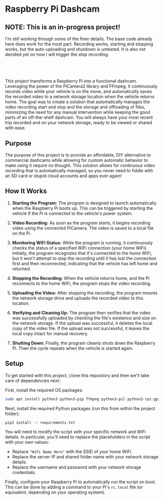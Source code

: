 # Raspberry Pi Dashcam

## NOTE: This is an in-progress project!
I'm still working through some of the finer details. The base code already here does work for the most part. Recording works, starting and stopping works, but the auto-uploading and shutdown is untested. It is also not decided yet on how I will trigger the stop recording.
#
<br>

This project transforms a Raspberry Pi into a functional dashcam. Leveraging the power of the PiCamera2 library and FFmpeg, it continuously records video while your vehicle is on the move, and automatically saves the recorded video to a network storage location when the vehicle returns home. The goal was to create a solution that automatically manages the video recording start and stop and the storage and offloading of files, minimizing the need for any manual intervention while keeping the good parts of an off-the-shelf dashcam. You will always have your most recent trip recorded and on your network storage, ready to be viewed or shared with ease.

## Purpose

The purpose of this project is to provide an affordable, DIY alternative to commercial dashcams while allowing for custom automatic behavior to make using it require no thought. This solution allows for continuous video recording that is automatically managed, so you never need to fiddle with an SD card or stupid cloud accounts and apps ever again!

## How It Works

1. **Starting the Program:** The program is designed to launch automatically when the Raspberry Pi boots up. This can be triggered by starting the vehicle if the Pi is connected to the vehicle's power system.

2. **Video Recording:** As soon as the program starts, it begins recording video using the connected PiCamera. The video is saved to a local file on the Pi.

3. **Monitoring WiFi Status:** While the program is running, it continuously checks the status of a specified WiFi connection (your home WiFi). Initially, the program recognizes that it's connected to the home WiFi, but it won't attempt to stop the recording until it has lost the connection first and then reconnected, indicating that the vehicle has left home and returned.

4. **Stopping the Recording:** When the vehicle returns home, and the Pi reconnects to the home WiFi, the program stops the video recording.

5. **Uploading the Video:** After stopping the recording, the program mounts the network storage drive and uploads the recorded video to this location.

6. **Verifying and Cleaning Up:** The program then verifies that the video was successfully uploaded by checking the file's existence and size on the network storage. If the upload was successful, it deletes the local copy of the video file. If the upload was not successful, it leaves the local copy intact for manual recovery.

7. **Shutting Down:** Finally, the program cleanly shuts down the Raspberry Pi. Then the cycle repeats when the vehicle is started again.

## Setup

To get started with this project, clone this repository and then we'll take care of dependencies next:

First, install the required OS packages:

```bash
sudo apt install python3 python3-pip ffmpeg python3-pil python3-rpi.gpio libcap-dev python3-libcamera python3-pyqt5 python3-opengl python3-picamera2 -y
```

Next, install the required Python packages (run this from within the project folder):

```bash
pip3 install -r requirements.txt
```

You will need to modify the script with your specific network and WiFi details. In particular, you'll need to replace the placeholders in the script with your own values:

- Replace `"WiFi Name Here"` with the SSID of your home WiFi.
- Replace the server IP and shared folder name with your network storage details.
- Replace the username and password with your network storage credentials.

Finally, configure your Raspberry Pi to automatically run the script on boot. This can be done by adding a command to your Pi's `rc.local` file (or equivalent, depending on your operating system).
